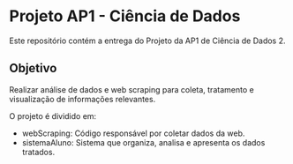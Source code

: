 # Projeto AP1 - Ciência de Dados

Este repositório contém a entrega do Projeto da AP1 de Ciência de Dados 2.


## Objetivo

Realizar análise de dados e web scraping para coleta, tratamento e visualização de informações relevantes.

O projeto é dividido em:

- webScraping: Código responsável por coletar dados da web.
- sistemaAluno: Sistema que organiza, analisa e apresenta os dados tratados.

